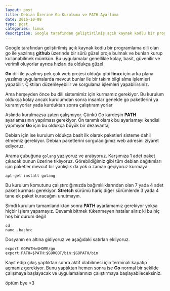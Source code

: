 ```yaml
---
layout: post
title: Debian Üzerine Go Kurulumu ve PATH Ayarlama
date: 2016-10-08
type: post
categories: linux
description: Google tarafından geliştirilmiş açık kaynak kodlu bir programlama dili olan go ile yazılmış github üzerinde bir sürü güzel
---
```


Google tarafından geliştirilmiş açık kaynak kodlu bir programlama dili olan go ile yazılmış **github** üzerinde bir sürü güzel proje bulmak ve bunları kurup kullanabilmek mümkün. Bu uygulamalar genellikle kolay, basit, güvenilir ve verimli oluyorlar ayrıca hızları da oldukça güzel

**Go** dili ile yazılmış pek çok web projesi olduğu gibi **linux** için arka plana yazılmış uygulamalarda mevcut bunlar ile bir takım bilgi alma işlemleri yapabilir. Çıktıları düzenleyebilir ve sorgulama işlemleri yapabilirsiniz.

Ama herşeyden önce bu dili sistemimiz için kurmamız gerekiyor. Bu kurulum oldukça kolay ancak kurulumdan sonra insanlar genelde go paketlerini ya kuramıyorlar yada kurduktan sonra çalıştıramıyorlar

Aslında kurulmazsa zaten çalışmıyor. Çünkü Go kardeşin **PATH** ayarlamasının yapılması gerekiyor. Ön tanımlı olarak bu ayarlamayı kendisi yapmıyor **Go** için bu oldukça büyük bir dezavantaj

Debian için ise kurulum oldukça basit ilk olarak paketleri sisteme dahil etmemiz gerekiyor. Debian paketlerini sorguladığımız web adresini ziyaret ediyoruz.

Arama çubuğuna `golang` yazıyoruz ve aratıyoruz. Karşımıza 1 adet paket çıkacak bunun üzerine tıklıyoruz. Görebildiğimiz gibi tüm debian dağıtımları için paketler mevcut bir yanlışlık da yok o zaman geçiyoruz kurmaya

```
apt-get install golang
```

Bu kurulum komutunu çalıştırdığımızda bağımlılıklarından olan 7 yada 4 adet paket kurması gerekiyor. **Stretch** sürümü hariç diğer sürümlerde 3 yada 4 tane ek paket kuracağını unutmayın.

Şimdi kurulum tamamlandıktan sonra **PATH** ayarlamamız gerekiyor yoksa hiçbir işlem yapamayız. Devamlı bitmek tükenmeyen hatalar alırız ki bu hiç hoş bir durum değil

```
cd
nano .bashrc
```

Dosyanın en altına gidiyoruz ve aşağıdaki satırları ekliyoruz.

```
export GOPATH=$HOME/go
export PATH=$PATH:$GOROOT/bin:$GOPATH/bin
```

Kayıt edip çıkış yaptıktan sonra aktif olabilmesi için terminali kapatıp açmanız gerekiyor. Bunu yaptıktan hemen sonra ise **Go** normal bir şekilde çalışmaya başlayacak ve uygulamalarınızı çalıştırmaya başlayabileceksiniz.

öptüm bye <3